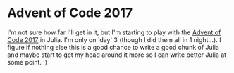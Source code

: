 # Advent of Code 2017

I'm not sure how far I'll get in it, but I'm starting to play with the
[Advent of Code 2017](http://adventofcode.com) in Julia.  I'm only on
'day' 3 (though I did them all in 1 night...). I figure if nothing
else this is a good chance to write a good chunk of Julia and maybe
start to get my head around it more so I can write better Julia at
some point. :)
